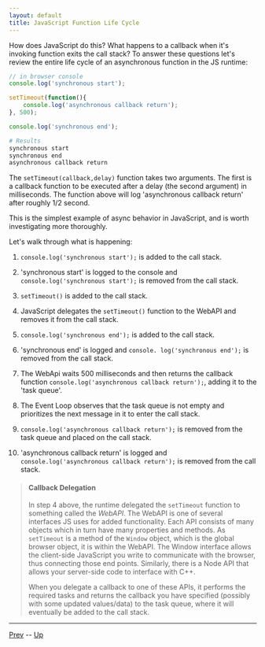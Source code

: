 ```yaml
---
layout: default
title: JavaScript Function Life Cycle
---
```

How does JavaScript do this? What happens to a callback when it's invoking function exits the call stack? To answer these questions let's review the entire life cycle of an asynchronous function in the JS runtime:

```javascript
// in browser console
console.log('synchronous start');

setTimeout(function(){
	console.log('asynchronous callback return');
}, 500);

console.log('synchronous end');
```

```bash
# Results
synchronous start
synchronous end
asynchronous callback return
```

The `setTimeout(callback,delay)` function takes two arguments. The first is a callback function to be executed after a delay (the second argument) in milliseconds. The function above will log 'asynchronous callback return' after roughly 1/2 second.

This is the simplest example of async behavior in JavaScript, and is worth investigating more thoroughly.

Let's walk through what is happening:

1. `console.log('synchronous start');` is added to the call stack.

1. 'synchronous start' is logged to the console and `console.log('synchronous start');` is removed from the call stack.

1. `setTimeout()` is added to the call stack.

1. JavaScript delegates the `setTimeout()` function to the WebAPI and removes it from the call stack.

1. `console.log('synchronous end');` is added to the call stack.

1. 'synchronous end' is logged and `console.
log('synchronous end');` is removed from the call stack.

1. The WebApi waits 500 milliseconds and then returns the callback function `console.log('asynchronous callback return');`, adding it to the 'task queue'.

1. The Event Loop observes that the task queue is not empty and prioritizes the next message in it to enter the call stack.

1. `console.log('asynchronous callback return');` is removed from the task queue and placed on the call stack.

1. 'asynchronous callback return' is logged and `console.log('asynchronous callback return');` is removed from the call stack.

> #### Callback Delegation
> In step 4 above, the runtime delegated the `setTimeout` function to something called the _WebAPI_. The WebAPI is one of several interfaces JS uses for added functionality. Each API consists of many objects which in turn have many properties and methods. As `setTimeout` is a method of the `Window` object, which is the global browser object, it is within the WebAPI. The Window interface allows the client-side JavaScript you write to communicate with the browser, thus connecting those end points. Similarly, there is a Node API that allows your server-side code to interface with C++.
>
> When you delegate a callback to one of these APIs, it performs the required tasks and returns the callback you have specified (possibly with some updated values/data) to the task queue, where it will eventually be added to the call stack.

<hr>

[Prev](eventLoop.md) -- [Up](README.md)

